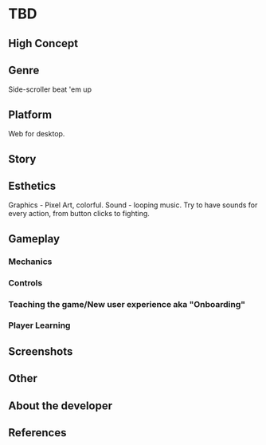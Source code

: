 # TBD

## High Concept


## Genre
Side-scroller beat 'em up

## Platform
Web for desktop.

## Story


## Esthetics
Graphics - Pixel Art, colorful.
Sound - looping music.
Try to have sounds for every action, from button clicks to fighting.

## Gameplay
### Mechanics


### Controls

  
### Teaching the game/New user experience aka "Onboarding"

 
### Player Learning


## Screenshots


## Other


## About the developer


## References
